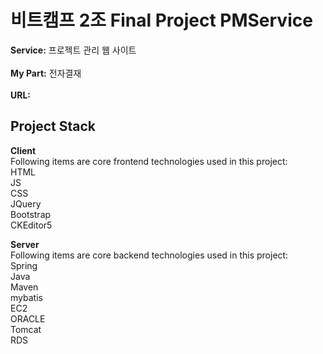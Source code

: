 # 비트캠프 2조 Final Project PMService

**Service:** 프로젝트 관리 웹 사이트<br/><br/>
**My Part:** 전자결재<br/><br/>
**URL:**<br/>

## Project Stack
**Client**
<br/>
Following items are core frontend technologies used in this project:<br/>
HTML<br/>
JS<br/>
CSS<br/>
JQuery<br/>
Bootstrap<br/>
CKEditor5<br/>

**Server**
<br/>
Following items are core backend technologies used in this project:<br/>
Spring<br/>
Java<br/>
Maven<br/>
mybatis<br/>
EC2<br/>
ORACLE<br/>
Tomcat<br/>
RDS<br/>




